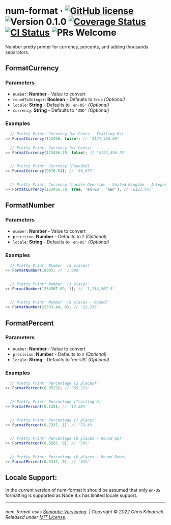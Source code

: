 # num-format &middot; [![GitHub license](https://img.shields.io/badge/license-MIT-blue.svg)](https://opensource.org/licenses/MIT) ![Version 0.1.0](https://img.shields.io/badge/Version-0.1.0-blue.svg) [![Coverage Status](https://img.shields.io/coveralls/kilpatrick/num-format/master.svg?style=flat)](https://coveralls.io/github/kilpatrick/num-format?branch=master) [![CI Status](https://circleci.com/gh/kilpatrick/num-format/.svg?style=svg)](https://circleci.com/gh/kilpatrick/num-format/) ![PRs Welcome](https://img.shields.io/badge/PRs-welcome-brightgreen.svg)


Number pretty printer for currency, percents, and adding thousands separators.

## FormatCurrency

### Parameters

- `number`: **Number** - Value to convert
- `roundToInteger`: **Boolean** - Defaults to `true` *(Optional)*
- `locale`: **String** - Defaults to `'en-US'` *(Optional)*
- `currency`: **String** - Defaults to `'USD'` *(Optional)*


### Examples

```javascript
  // Pretty Print: Currency (w/ Cents - Trailing 0s)
>> FormatCurrency(123456, false); // '$123,456.00'

  // Pretty Print: Currency (w/ Cents)
>> FormatCurrency(123456.78, false); // '$123,456.78'


  // Pretty Print: Currency (Rounded)
>> FormatCurrency(9876.54); // '$9,877'


  // Pretty Print: Currency (Locale Override - United Kingdom - Integer)
>> FormatCurrency(123456.78, true, 'en-GB', 'GBP'); // '£123,457'

```


## FormatNumber

### Parameters

- `number`: **Number** - Value to convert
- `precision`: **Number** - Defaults to `2` *(Optional)*
- `locale`: **String** - Defaults to `'en-US'` *(Optional)*


### Examples

```javascript
  // Pretty Print: Number  (2 places)'
>> FormatNumber(1000); // '1,000'


  // Pretty Print: Number  (1 place)'
>> FormatNumber(1234567.89, 1); // '1,234,567.9'


  // Pretty Print: Number  (0 places - Round)'
>> FormatNumber(22333.44, 0); // '22,333'
```



## FormatPercent

### Parameters

- `number`: **Number** - Value to convert
- `precision`: **Number** - Defaults to `2` *(Optional)*
- `locale`: **String** - Defaults to 'en-US' *(Optional)*


### Examples

```javascript
  // Pretty Print: Percentage (2 places)'
>> FormatPercent(0.8522); // '85.22%'


  // Pretty Print: Percentage (Trailing 0)'
>> FormatPercent(0.135); // '13.50%'


  // Pretty Print: Percentage (1 place)'
>> FormatPercent(0.7337, 1); // '73.4%'


  // Pretty Print: Percentage (0 places - Round Up)'
>> FormatPercent(0.5567, 0); // '56%'


  // Pretty Print: Percentage (0 places - Round Down)
>> FormatPercent(0.3312, 0); // '33%'
```


## Locale Support:

In the current version of num-format it should be assumed that only `en-US` formatting is supported as Node 8.x has limited locale support.


---
###### num-format uses [Semantic Versioning](https://semver.org). | Copyright © 2022 Chris Kilpatrick. Released under [MIT License](https://opensource.org/licenses/MIT).
